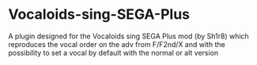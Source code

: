 # Vocaloids-sing-SEGA-Plus
A plugin designed for the Vocaloids sing SEGA Plus mod (by Sh1r8) which reproduces the vocal order on the adv from F/F2nd/X and with the possibility to set a vocal by default with the normal or alt version